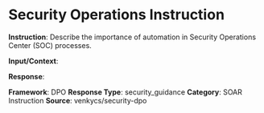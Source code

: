 # Security Operations Instruction

**Instruction**: Describe the importance of automation in Security Operations Center (SOC) processes.

**Input/Context**: 

**Response**: 

**Framework**: DPO
**Response Type**: security_guidance
**Category**: SOAR Instruction
**Source**: venkycs/security-dpo
